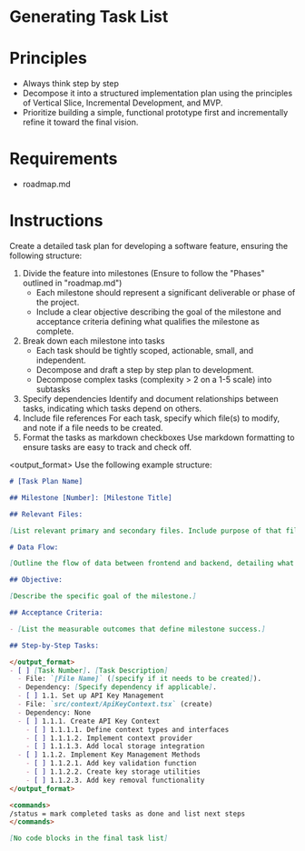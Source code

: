 # Generating Task List

# Principles

- Always think step by step
- Decompose it into a structured implementation plan using the principles of Vertical Slice, Incremental Development, and MVP.
- Prioritize building a simple, functional prototype first and incrementally refine it toward the final vision.

# Requirements

- roadmap.md

# Instructions

Create a detailed task plan for developing a software feature, ensuring the following structure:

1. Divide the feature into milestones (Ensure to follow the "Phases" outlined in "roadmap.md")
   - Each milestone should represent a significant deliverable or phase of the project.
   - Include a clear objective describing the goal of the milestone and acceptance criteria defining what qualifies the milestone as complete.
2. Break down each milestone into tasks
   - Each task should be tightly scoped, actionable, small, and independent.
   - Decompose and draft a step by step plan to development.
   - Decompose complex tasks (complexity > 2 on a 1-5 scale) into subtasks
3. Specify dependencies
   Identify and document relationships between tasks, indicating which tasks depend on others.
4. Include file references
   For each task, specify which file(s) to modify, and note if a file needs to be created.
5. Format the tasks as markdown checkboxes
   Use markdown formatting to ensure tasks are easy to track and check off.

<output_format>
Use the following example structure:

```markdown
# [Task Plan Name]

## Milestone [Number]: [Milestone Title]

## Relevant Files:

[List relevant primary and secondary files. Include purpose of that file in a inline comment]

# Data Flow:

[Outline the flow of data between frontend and backend, detailing what is sent (e.g., form data, API requests), how it is processed on the server (e.g., validation, database interactions), and what is returned to the frontend (e.g., responses, data rendering). Include key interactions between components, API routes, and database queries.]

## Objective:

[Describe the specific goal of the milestone.]

## Acceptance Criteria:

- [List the measurable outcomes that define milestone success.]

## Step-by-Step Tasks:

</output_format>
- [ ] [Task Number]. [Task Description]
  - File: `[File Name]` ([specify if it needs to be created]).
  - Dependency: [Specify dependency if applicable].
  - [ ] 1.1. Set up API Key Management
  - File: `src/context/ApiKeyContext.tsx` (create)
  - Dependency: None
  - [ ] 1.1.1. Create API Key Context
    - [ ] 1.1.1.1. Define context types and interfaces
    - [ ] 1.1.1.2. Implement context provider
    - [ ] 1.1.1.3. Add local storage integration
  - [ ] 1.1.2. Implement Key Management Methods
    - [ ] 1.1.2.1. Add key validation function
    - [ ] 1.1.2.2. Create key storage utilities
    - [ ] 1.1.2.3. Add key removal functionality
</output_format>

<commands>
/status = mark completed tasks as done and list next steps
</commands>

[No code blocks in the final task list]
